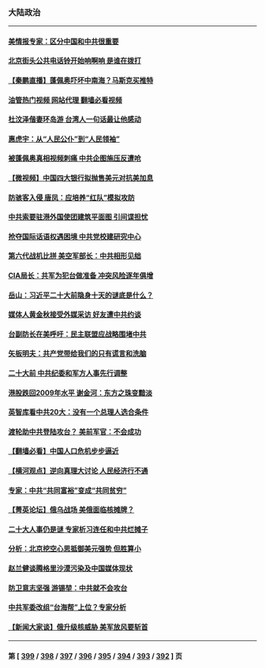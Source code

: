 ### 大陆政治
---
#### [美情报专家：区分中国和中共很重要](../../pages/ncid277/n13839021.md?10050845) 
#### [北京街头公共电话铃开始响啊响 是谁在拨打](../../pages/ncid277/n13838907.md?10050845) 
#### [【秦鹏直播】蓬佩奥吓坏中南海？马斯克买推特](../../pages/ncid277/n13838790.md?10050845) 
#### [油管热门视频 网站代理 翻墙必看视频](http://209.222.30.114:81/youtube.html?10050845)
#### [杜汶泽偕妻环岛游 台湾人一句话最让他感动](../../pages/ncid277/n13838905.md?10050845) 
#### [惠虎宇：从“人民公仆”到“人民领袖”](../../pages/ncid277/n13838962.md?10050845) 
#### [被蓬佩奥真相视频刺痛 中共企图施压反遭呛](../../pages/ncid277/n13838934.md?10050845) 
#### [【微视频】中国四大银行拟抛售美元对抗美加息](../../pages/ncid277/n13838787.md?10050845) 
#### [防骇客入侵 唐凤：应培养“红队”模拟攻防](../../pages/ncid277/n13838796.md?10050845) 
#### [中共索要驻港外国使团建筑平面图 引间谍担忧](../../pages/ncid277/n13838842.md?10050845) 
#### [抢夺国际话语权遇困境 中共党校建研究中心](../../pages/ncid277/n13838684.md?10050845) 
#### [第六代战机比拼 美空军部长：中共相形见绌](../../pages/ncid277/n13838681.md?10050845) 
#### [CIA局长：共军为犯台做准备 冲突风险逐年俱增](../../pages/ncid277/n13837946.md?10050845) 
#### [岳山：习近平二十大前隐身十天的谜底是什么？](../../pages/ncid277/n13838677.md?10050845) 
#### [媒体人黄金秋接受外媒采访 好友遭中共约谈](../../pages/ncid277/n13838646.md?10050845) 
#### [台副防长在美呼吁：民主联盟应战略围堵中共](../../pages/ncid277/n13838589.md?10050845) 
#### [矢板明夫：共产党带给我们的只有谎言和洗脑](../../pages/ncid277/n13838517.md?10050845) 
#### [二十大前 中共纪委和军方人事先行调整](../../pages/ncid277/n13838485.md?10050845) 
#### [港股跌回2009年水平 谢金河：东方之珠变黯淡](../../pages/ncid277/n13838394.md?10050845) 
#### [英智库看中共20大：没有一个总理人选合条件](../../pages/ncid277/n13838292.md?10050845) 
#### [渡轮助中共登陆攻台？ 美前军官：不会成功](../../pages/ncid277/n13838428.md?10050845) 
#### [【翻墙必看】中国人口危机步步逼近](../../pages/ncid277/n13838455.md?10050845) 
#### [【横河观点】逆向真理大讨论 人民经济行不通](../../pages/ncid277/n13838280.md?10050845) 
#### [专家：中共“共同富裕”变成“共同贫穷”](../../pages/ncid277/n13838300.md?10050845) 
#### [【菁英论坛】俄乌战场 美俄面临核摊牌？](../../pages/ncid277/n13837616.md?10050845) 
#### [二十大人事仍是谜 专家析习连任和中共烂摊子](../../pages/ncid277/n13838146.md?10050845) 
#### [分析：北京挖空心思抵御美元强势 但胜算小](../../pages/ncid277/n13838226.md?10050845) 
#### [赵兰健谈腾格里沙漠污染及中国媒体现状](../../pages/ncid277/n13838217.md?10050845) 
#### [防卫意志坚强 游锡堃：中共就不会攻台](../../pages/ncid277/n13837992.md?10050845) 
#### [中共军委改组“台海帮”上位？专家分析](../../pages/ncid277/n13837959.md?10050845) 
#### [【新闻大家谈】俄升级核威胁 美军放风要斩首](../../pages/ncid277/n13838060.md?10050845) 

---
#### 第 [ [399](./399.md?10050845) / [398](./398.md?10050845) / [397](./397.md?10050845) / [396](./396.md?10050845) / [395](./395.md?10050845) / [394](./394.md?10050845) / [393](./393.md?10050845) / [392](./392.md?10050845) ] 页
